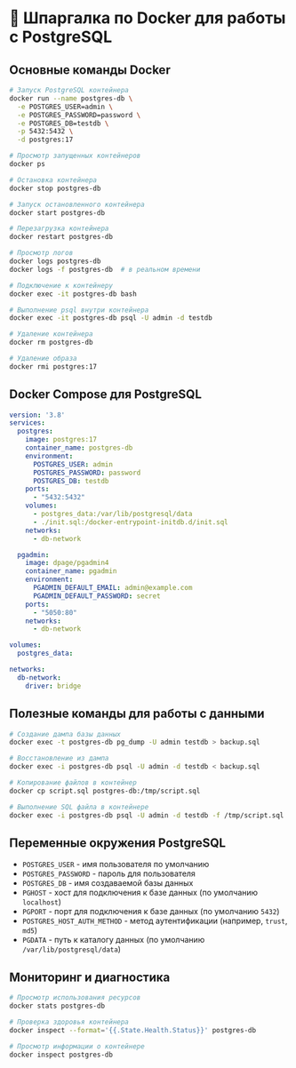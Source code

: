 # 🐳 Шпаргалка по Docker для работы с PostgreSQL

## Основные команды Docker
```bash
# Запуск PostgreSQL контейнера
docker run --name postgres-db \
  -e POSTGRES_USER=admin \
  -e POSTGRES_PASSWORD=password \
  -e POSTGRES_DB=testdb \
  -p 5432:5432 \
  -d postgres:17

# Просмотр запущенных контейнеров
docker ps

# Остановка контейнера
docker stop postgres-db

# Запуск остановленного контейнера
docker start postgres-db

# Перезагрузка контейнера
docker restart postgres-db

# Просмотр логов
docker logs postgres-db
docker logs -f postgres-db  # в реальном времени

# Подключение к контейнеру
docker exec -it postgres-db bash

# Выполнение psql внутри контейнера
docker exec -it postgres-db psql -U admin -d testdb

# Удаление контейнера
docker rm postgres-db

# Удаление образа
docker rmi postgres:17
```

## Docker Compose для PostgreSQL
```yaml
version: '3.8'
services:
  postgres:
    image: postgres:17
    container_name: postgres-db
    environment:
      POSTGRES_USER: admin
      POSTGRES_PASSWORD: password
      POSTGRES_DB: testdb
    ports:
      - "5432:5432"
    volumes:
      - postgres_data:/var/lib/postgresql/data
      - ./init.sql:/docker-entrypoint-initdb.d/init.sql
    networks:
      - db-network

  pgadmin:
    image: dpage/pgadmin4
    container_name: pgadmin
    environment:
      PGADMIN_DEFAULT_EMAIL: admin@example.com
      PGADMIN_DEFAULT_PASSWORD: secret
    ports:
      - "5050:80"
    networks:
      - db-network

volumes:
  postgres_data:

networks:
  db-network:
    driver: bridge
```
## Полезные команды для работы с данными
```bash   
# Создание дампа базы данных
docker exec -t postgres-db pg_dump -U admin testdb > backup.sql

# Восстановление из дампа
docker exec -i postgres-db psql -U admin -d testdb < backup.sql

# Копирование файлов в контейнер
docker cp script.sql postgres-db:/tmp/script.sql

# Выполнение SQL файла в контейнере
docker exec -i postgres-db psql -U admin -d testdb -f /tmp/script.sql
```

## Переменные окружения PostgreSQL
- `POSTGRES_USER` - имя пользователя по умолчанию
- `POSTGRES_PASSWORD` - пароль для пользователя
- `POSTGRES_DB` - имя создаваемой базы данных
- `PGHOST` - хост для подключения к базе данных (по умолчанию `localhost`)
- `PGPORT` - порт для подключения к базе данных (по умолчанию `5432`)
- `POSTGRES_HOST_AUTH_METHOD` - метод аутентификации (например, `trust`, `md5`)
- `PGDATA` - путь к каталогу данных (по умолчанию `/var/lib/postgresql/data`)

## Мониторинг и диагностика
```bash
# Просмотр использования ресурсов
docker stats postgres-db

# Проверка здоровья контейнера
docker inspect --format='{{.State.Health.Status}}' postgres-db

# Просмотр информации о контейнере
docker inspect postgres-db
```